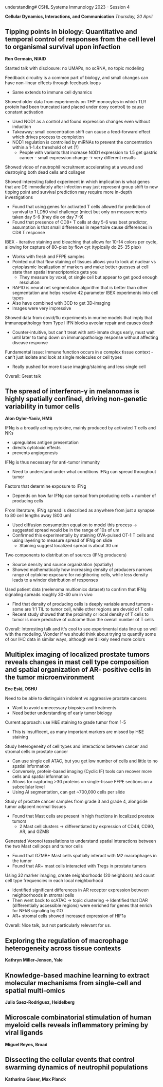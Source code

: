 understanding# CSHL Systems Immunology 2023 - Session 4

**Cellular Dynamics, Interactions, and Communication**
*Thursday, 20 April*

## Tipping points in biology: Quantitative and temporal control of responses from the cell level to organismal survival upon infection

**Ron Germain, NIAID**

Started talk with disclosure: no UMAPs, no scRNA, no topic modeling

Feedback circuitry is a common part of biology, and small changes can have non-linear effects through feedback loops
- Same extends to immune cell dynamics

Showed older data from experiments on THP monocytes in which TLR protein had been truncated (and placed under doxy control) to cause constant activation
- Used NOD1 as a control and found expression changes even without induction
- Takeaway: small concentration shift can cause a feed-forward effect which drives process to completion
- NOD1 regulation is controlled by miRNAs to prevent the concentration within a 1-1.4x threshold of wt (?)
  - People with variants that increase NOD1 expression to 1.5 get gastric cancer - small expression change -> very different results

Showed video of neutrophil recruitment accelerating at a wound and destroying both dead cells and collagen

Showed interesting failed experiment in which implication is what genes that are DE immediately after infection may just represent group shift to new tipping point and survival prediction may require more in-depth investigations
- Found that using genes for activated T cells allowed for prediction of survival to 1 LD50 viral challenge (mice) but only on measurements taken day 5-6 (they die on day 7-9)
- Found that presence of CD8+ T cells at day 5-6 was best predictor, assumption is that small differences in repertoire cause differences in CD8 T response

IBEX - iterative staining and bleaching that allows for 10-14 colors per cycle, allowing for capture of 80-plex by flow cyt (typically do 25-35 plex)
- Works with fresh and FFPE samples
- Pointed out that flow staining of tissues allows you to look at nuclear vs cytoplasmic localization of markers and make better guesses at cell state than spatial transcriptomics gets you
  - They measure by voxel, ot single cell but appear to get good enough resolution
- RAPID is neural net segmentation algorithm that is better than other segmentation and helps resolve 42 parameter IBEX experiments into cell types
- Also have combined with 3CD to get 3D-imaging
 - Images were very impressive

Showed data from covid/flu experiments in murine models that imply that immunopathology from Type I IFN blocks aveolar repair and causes death
- Counter-intuitive, but can't treat with anti-innate drugs early, must wait until later to tamp down on immunopathology response without affecting disease response

Fundamental issue: Immune function occurs in a complex tissue context - can't just isolate and look at single molecules or cell types
- Really pushed for more tisuse imaging/staining and less single cell

Overall: Great talk

## The spread of interferon-γ in melanomas is highly spatially confined, driving non-genetic variability in tumor cells

**Alon Oyler-Yaniv, HMS**

IFNg is a broadly acting cytokine, mainly produced by activated T cells and NKs
- upregulates antigen presentation
- directs cytotoxic effects
- prevents angiogenesis

IFNg is thus necessary for anti-tumor immunity
- Need to understand under what conditions IFNg can spread throughout tumor

Factors that determine exposure to IFNg
- Depends on how far IFNg can spread from producing cells + number of producing cells

From literature, IFNg spread is described as anywhere from just a synapse to 80 cell lengths away (800 um)
- Used diffusion consumption equation to model this process -> suggested spread would be in the range of 10s of um
- Confirmed this experimentally by staining OVA-pulsed OT-1 T cells and using layering to measure spread of IFNg on slide
  - Staining suggest localized spread is about 30 um

Two components to distribution of sourccs (IFNg producers)
- Source density and source organization (spatially)
- Showed mathematically how increasing density of producers narrows range of cytokine exposure for neighboring cells, while less density leads to a winder distribution of responses

Used patient data (melenoma multiomics dataset) to confirm that IFNg signaling spreads roughly 30-40 um in vivo
- Find that density of producing cells is deeply variable around tumors - some are 1:1 TIL to tumor cell, while other regions are devoid of T cells
- Recent study showed that the proximity or local density of T cells to tumor is more predictive of outcome than the overall number of T cells

Overall: Interesting talk and it's cool to see experimental data line up so well with the modeling. Wonder if we should think about trying to quantify some of our IHC data in similar ways, although we'd likely need more colors

## Multiplex imaging of localized prostate tumors reveals changes in mast cell type composition and spatial organization of AR- positive cells in the tumor microenvironment

**Ece Eski, OSHU**

Need to be able to distinguish indolent vs aggressive prostate cancers
- Want to avoid unnecessary biopsies and treatments
- Need better understanding of early tumor biology

Current approach: use H&E staining to grade tumor from 1-5
- This is insufficent, as many important markers are missed by H&E staining

Study heterogeneity of cell types and interactions between cancer and stromal cells in prostate cancer
- Can use single cell ATAC, but you get low number of cells and little to no spatial information
- Conversely, protein-based imaging (Cyclic IF) tools can recover more cells and spatial information
 - Allows for capturing >30 proteins on single-tissue FFPE sections on a subcellular level
 - Using AI segmentation, can get ~700,000 cells per slide

Study of prostate cancer samples from grade 3 and grade 4, alongside tumor adjacent normal tissues
- Found that Mast cells are present in high fractions in localized prostate tumors
  - 2 Mast cell clusters -> differentiated by expression of CD44, CD90, AR, and GZMB

Generated Voronoi tessellations to understand spatial interactions between the two Mast cell pops and tumor cells
- Found that GZMB+ Mast cells spatially interact with M2 macrophages in the tumor
- Found that AR+ mast cells interacted with Tregs in prostate tumors

Using 32 marker imaging, create neighborhoods (20 neighbors) and count cell type frequencies in each local neighborhood
- Identified significant differences in AR receptor expression between neighborhoods in stromal cells
- Then went back to scATAC -> topic clustering -> Identified that DAR (differentially accessible regions) were enriched for genes that enrich for NFkB signaling by GO
- AR+ stromal cells showed increased expression of HIF1a

Overall: Nice talk, but not particularly relevant for us.

## Exploring the regulation of macrophage heterogeneity across tissue contexts

**Kathryn Miller-Jensen, Yale**



## Knowledge-based machine learning to extract molecular mechanisms from single-cell and spatial multi-omics

**Julio Saez-Rodriguez, Heidelberg**

##  Microscale combinatorial stimulation of human myeloid cells reveals inflammatory priming by viral ligands

**Miguel Reyes, Broad**

## Dissecting the cellular events that control swarming dynamics of neutrophil populations

**Katharina Glaser, Max Planck**
